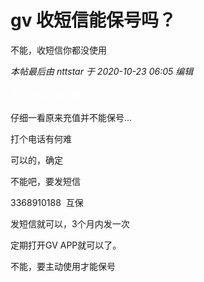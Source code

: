 # gv 收短信能保号吗？


不能，收短信你都没使用

<i class="pstatus"> 本帖最后由 nttstar 于 2020-10-23 06:05 编辑 </i><br />
<br />
<font color="White">充个10美元保号呀</font><br />
<br />
仔细一看原来充值并不能保号...

打个电话有何难

可以的，确定

不能吧，要发短信

3368910188&nbsp;&nbsp;互保

发短信就可以，3个月内发一次<img id="aimg_IVFQz" onclick="zoom(this, this.src, 0, 0, 0)" class="zoom" src="https://cdn.jsdelivr.net/gh/hishis/forum-master/public/images/patch.gif" onmouseover="img_onmouseoverfunc(this)" onload="thumbImg(this)" border="0" alt="" />

定期打开GV APP就可以了。

不能，要主动使用才能保号
